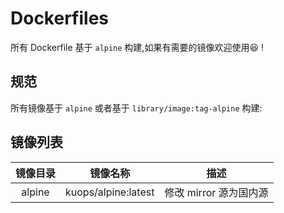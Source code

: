 # Dockerfiles

所有 Dockerfile 基于 `alpine` 构建,如果有需要的镜像欢迎使用:laughing: !


## 规范

所有镜像基于 `alpine` 或者基于 `library/image:tag-alpine` 构建:


## 镜像列表

|镜像目录|镜像名称|描述|
|:---:|:---:|:---:|
|alpine|kuops/alpine:latest|修改 mirror 源为国内源|





